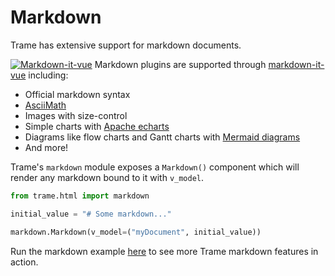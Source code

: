 # Markdown 
Trame has extensive support for markdown documents. 

[![Markdown-it-vue](./markdown.gif)](http://www.aqcoder.com/markdown)
Markdown plugins are supported through [markdown-it-vue](http://www.aqcoder.com/markdown) including:

- Official markdown syntax
- [AsciiMath](http://asciimath.org/)
- Images with size-control
- Simple charts with [Apache echarts](https://echarts.apache.org/examples/en/index.html)
- Diagrams like flow charts and Gantt charts with [Mermaid diagrams](https://mermaid.live)
- And more!

Trame's `markdown` module exposes a `Markdown()` component which will render any markdown bound to it with `v_model`.
```python
from trame.html import markdown

initial_value = "# Some markdown..."

markdown.Markdown(v_model=("myDocument", initial_value))
```

Run the markdown example [here](https://github.com/Kitware/trame/blob/master/examples/PlainPython/Markdown/Simple.py) to see more Trame markdown features in action.
